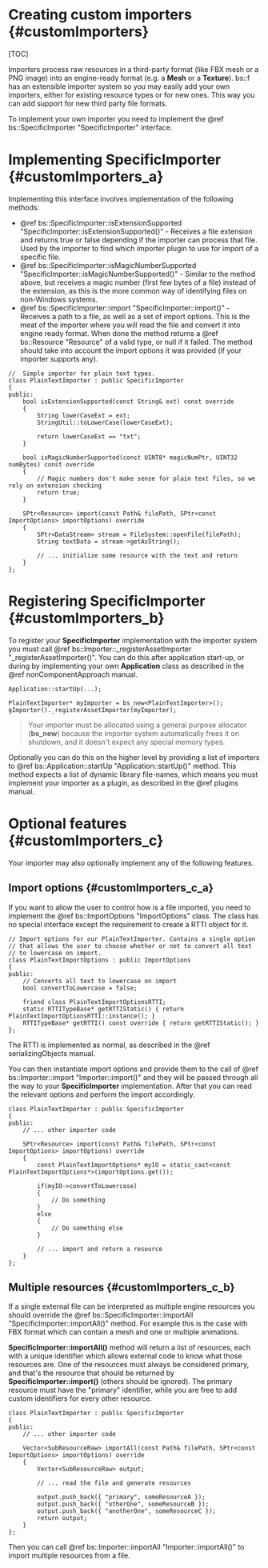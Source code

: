 Creating custom importers						{#customImporters}
===============
[TOC]

Importers process raw resources in a third-party format (like FBX mesh or a PNG image) into an engine-ready format (e.g. a **Mesh** or a **Texture**). bs::f has an extensible importer system so you may easily add your own importers, either for existing resource types or for new ones. This way you can add support for new third party file formats.

To implement your own importer you need to implement the @ref bs::SpecificImporter "SpecificImporter" interface.

# Implementing SpecificImporter {#customImporters_a}
Implementing this interface involves implementation of the following methods:
 * @ref bs::SpecificImporter::isExtensionSupported "SpecificImporter::isExtensionSupported()" - Receives a file extension and returns true or false depending if the importer can process that file. Used by the importer to find which importer plugin to use for import of a specific file.
 * @ref bs::SpecificImporter::isMagicNumberSupported "SpecificImporter::isMagicNumberSupported()" - Similar to the method above, but receives a magic number (first few bytes of a file) instead of the extension, as this is the more common way of identifying files on non-Windows systems.
 * @ref bs::SpecificImporter::import "SpecificImporter::import()" - Receives a path to a file, as well as a set of import options. This is the meat of the importer where you will read the file and convert it into engine ready format. When done the method returns a @ref bs::Resource "Resource" of a valid type, or null if it failed. The method should take into account the import options it was provided (if your importer supports any).
 
~~~~~~~~~~~~~{.cpp}
//	Simple importer for plain text types.
class PlainTextImporter : public SpecificImporter
{
public:
	bool isExtensionSupported(const String& ext) const override
	{
		String lowerCaseExt = ext;
		StringUtil::toLowerCase(lowerCaseExt);

		return lowerCaseExt == "txt";
	}

	bool isMagicNumberSupported(const UINT8* magicNumPtr, UINT32 numBytes) const override
	{
		// Magic numbers don't make sense for plain text files, so we rely on extension checking
		return true;
	}

	SPtr<Resource> import(const Path& filePath, SPtr<const ImportOptions> importOptions) override
	{
		SPtr<DataStream> stream = FileSystem::openFile(filePath);
		String textData = stream->getAsString();

		// ... initialize some resource with the text and return
	}
};
~~~~~~~~~~~~~ 
 
# Registering SpecificImporter {#customImporters_b}
To register your **SpecificImporter** implementation with the importer system you must call @ref bs::Importer::_registerAssetImporter "_registerAssetImporter()". You can do this after application start-up, or during by implementing your own **Application** class as described in the @ref nonComponentApproach manual.

~~~~~~~~~~~~~{.cpp}
Application::startUp(...);

PlainTextImporter* myImporter = bs_new<PlainTextImporter>();
gImporter()._registerAssetImporter(myImporter);
~~~~~~~~~~~~~ 

> Your importer must be allocated using a general purpose allocator (**bs_new**) because the importer system automatically frees it on shutdown, and it doesn't expect any special memory types.

Optionally you can do this on the higher level by providing a list of importers to @ref bs::Application::startUp "Application::startUp()" method. This method expects a list of dynamic library file-names, which means you must implement your importer as a plugin, as described in the @ref plugins manual.

# Optional features {#customImporters_c}
Your importer may also optionally implement any of the following features.

## Import options {#customImporters_c_a}
If you want to allow the user to control how is a file imported, you need to implement the @ref bs::ImportOptions "ImportOptions" class. The class has no special interface except the requirement to create a RTTI object for it.

~~~~~~~~~~~~~{.cpp}
// Import options for our PlainTextImporter. Contains a single option
// that allows the user to choose whether or not to convert all text
// to lowercase on import.
class PlainTextImportOptions : public ImportOptions
{
public:
	// Converts all text to lowercase on import
	bool convertToLowercase = false;
	
	friend class PlainTextImportOptionsRTTI;
	static RTTITypeBase* getRTTIStatic() { return PlainTextImportOptionsRTTI::instance(); }
	RTTITypeBase* getRTTI() const override { return getRTTIStatic(); }
};
~~~~~~~~~~~~~ 

The RTTI is implemented as normal, as described in the @ref serializingObjects manual.

You can then instantiate import options and provide them to the call of @ref bs::Importer::import "Importer::import()" and they will be passed through all the way to your **SpecificImporter** implementation. After that you can read the relevant options and perform the import accordingly.

~~~~~~~~~~~~~{.cpp}
class PlainTextImporter : public SpecificImporter
{
public:
	// ... other importer code

	SPtr<Resource> import(const Path& filePath, SPtr<const ImportOptions> importOptions) override
	{
		const PlainTextImportOptions* myIO = static_cast<const PlainTextImportOptions*>(importOptions.get());
	
		if(myIO->convertToLowercase)
		{
			// Do something
		}
		else
		{
			// Do something else
		}
		
		// ... import and return a resource
	}
};
~~~~~~~~~~~~~ 

## Multiple resources {#customImporters_c_b}
If a single external file can be interpreted as multiple engine resources you should override the @ref bs::SpecificImporter::importAll "SpecificImporter::importAll()" method. For example this is the case with FBX format which can contain a mesh and one or multiple animations.

**SpecificImporter::importAll()** method will return a list of resources, each with a unique identifier which allows external code to know what those resources are. One of the resources must always be considered primary, and that's the resource that should be returned by **SpecificImporter::import()** (others should be ignored). The primary resource must have the "primary" identifier, while you are free to add custom identifiers for every other resource.
 
~~~~~~~~~~~~~{.cpp}
class PlainTextImporter : public SpecificImporter
{
public:
	// ... other importer code

	Vector<SubResourceRaw> importAll(const Path& filePath, SPtr<const ImportOptions> importOptions) override
	{
		Vector<SubResourceRaw> output;
	
		// ... read the file and generate resources
	
		output.push_back({ "primary", someResourceA });
		output.push_back({ "otherOne", someResourceB });
		output.push_back({ "anotherOne", someResourceC });
		return output;
	}
};
~~~~~~~~~~~~~ 

Then you can call @ref bs::Importer::importAll "Importer::importAll()" to import multiple resources from a file.
